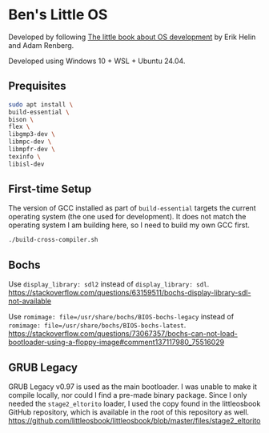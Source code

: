 # Ben's Little OS

Developed by following [The little book about OS development](https://littleosbook.github.io/) by Erik Helin and Adam Renberg.

Developed using Windows 10 + WSL + Ubuntu 24.04.

## Prequisites

```bash
sudo apt install \
build-essential \
bison \
flex \
libgmp3-dev \
libmpc-dev \
libmpfr-dev \
texinfo \
libisl-dev
```

## First-time Setup

The version of GCC installed as part of `build-essential` targets the current operating system (the one used for development). It does not match the operating system I am building here, so I need to build my own GCC first.
```bash
./build-cross-compiler.sh
```

## Bochs

Use `display_library: sdl2` instead of `display_library: sdl`. https://stackoverflow.com/questions/63159511/bochs-display-library-sdl-not-available

Use `romimage: file=/usr/share/bochs/BIOS-bochs-legacy` instead of `romimage: file=/usr/share/bochs/BIOS-bochs-latest`. https://stackoverflow.com/questions/73067357/bochs-can-not-load-bootloader-using-a-floppy-image#comment137117980_75516029

## GRUB Legacy

GRUB Legacy v0.97 is used as the main bootloader. I was unable to make it compile locally, nor could I find a pre-made binary package. Since I only needed the `stage2_eltorito` loader, I used the copy found in the littleosbook GitHub repository, which is available in the root of this repository as well. https://github.com/littleosbook/littleosbook/blob/master/files/stage2_eltorito